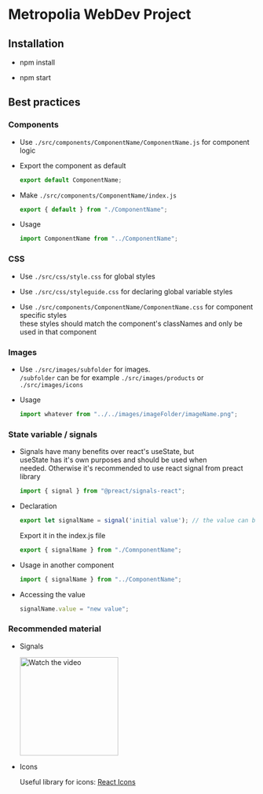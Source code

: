 # Metropolia WebDev Project

## Installation

- npm install

- npm start

## Best practices

### Components

- Use `./src/components/ComponentName/ComponentName.js` for component logic

- Export the component as default

  ```javascript
  export default ComponentName;
  ```

- Make `./src/components/ComponentName/index.js`

  ```javascript
  export { default } from "./ComponentName";
  ```

- Usage

  ```javascript
  import ComponentName from "../ComponentName";
  ```

### CSS

- Use `./src/css/style.css` for global styles

- Use `./src/css/styleguide.css` for declaring global variable styles

- Use `./src/components/ComponentName/ComponentName.css` for component specific styles  
  these styles should match the component's classNames and only be used in that component

### Images

- Use `./src/images/subfolder` for images.  
  `/subfolder` can be for example `./src/images/products` or `./src/images/icons`

- Usage

  ```javascript
  import whatever from "../../images/imageFolder/imageName.png";
  ```

### State variable / signals

- Signals have many benefits over react's useState, but  
  useState has it's own purposes and should be used when  
  needed.
  Otherwise it's recommended to use react signal from preact library

  ```javascript
  import { signal } from "@preact/signals-react";
  ```

- Declaration

  ```javascript
  export let signalName = signal('initial value'); // the value can be anything (true, false, 1, "String", [], {})
  ```
  
  Export it in the index.js file
  
  ```javascript
  export { signalName } from "./ComnponentName";
  ```

- Usage in another component

  ```javascript
  import { signalName } from "../ComponentName";
  ```

- Accessing the value

  ```javascript
  signalName.value = "new value";
  ```

### Recommended material 
  - Signals  

    <a href="https://www.youtube.com/watch?v=SO8lBVWF2Y8&list=PLAF7qpb3JaOsnblzvagARCIoO5gplFyR3&index=11&t=690s&ab_channel=WebDevSimplified">
    <img src="https://i.ytimg.com/vi/SO8lBVWF2Y8/maxresdefault.jpg" alt="Watch the video" width="200"/>
    </a>  

    <br>
    
  -  Icons  

     Useful library for icons: [React Icons](https://react-icons.github.io/react-icons/)
